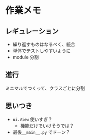 # 作業メモ




## レギュレーション


- 繰り返すものはなるべく、統合
- 単体でテストしやすいように
- module 分割


## 進行

ミニマルでつくって、クラスごとに分割


## 思いつき

- `ui.View` 使いすぎ？
  - 機能だけでいけそうでは？
- 最後`__main__.py` でドーン？

